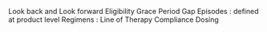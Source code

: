 Look back and Look forward Eligibility 
Grace Period
Gap 
Episodes : defined at product level
Regimens : 
Line of Therapy 
Compliance 
Dosing 

